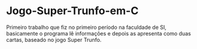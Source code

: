 # Jogo-Super-Trunfo-em-C
Primeiro trabalho que fiz no primeiro período na faculdade de SI, basicamente o programa lê informações e depois as apresenta como duas cartas, baseado no jogo Super Trunfo.
